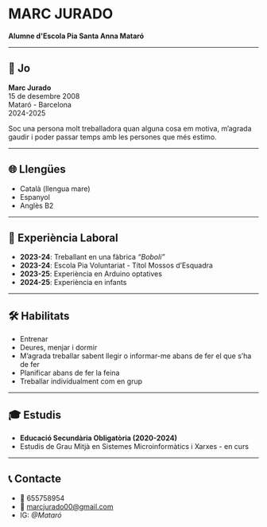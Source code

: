# MARC JURADO  
**Alumne d'Escola Pia Santa Anna Mataró**

---

## 📌 Jo
**Marc Jurado**  
15 de desembre 2008  
Mataró - Barcelona  
2024-2025  

Soc una persona molt treballadora quan alguna cosa em motiva, m’agrada gaudir i poder passar temps amb les persones que més estimo.

---

## 🌐 Llengües
- Català (llengua mare)  
- Espanyol  
- Anglès B2  

---

## 💼 Experiència Laboral
- **2023-24**: Treballant en una fàbrica *“Boboli”*  
- **2023-24**: Escola Pia Voluntariat - Títol Mossos d’Esquadra  
- **2023-25**: Experiència en Arduino optatives  
- **2024-25**: Experiència en infants  

---

## 🛠 Habilitats
- Entrenar  
- Deures, menjar i dormir  
- M’agrada treballar sabent llegir o informar-me abans de fer el que s’ha de fer  
- Planificar abans de fer la feina  
- Treballar individualment com en grup  

---

## 🎓 Estudis
- **Educació Secundària Obligatòria (2020-2024)**  
- Estudis de Grau Mitjà en Sistemes Microinformàtics i Xarxes - en curs  

---

## 📞 Contacte
- 📱 655758954  
- 📧 [marcjurado00@gmail.com](mailto:marcjurado00@gmail.com)  
- IG: *@_Mataró_*
